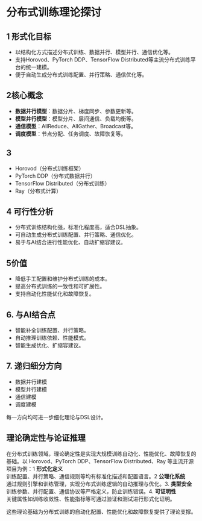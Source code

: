 # 分布式训练理论探讨

## 1 形式化目标

- 以结构化方式描述分布式训练、数据并行、模型并行、通信优化等。
- 支持Horovod、PyTorch DDP、TensorFlow Distributed等主流分布式训练平台的统一建模。
- 便于自动生成分布式训练配置、并行策略、通信优化等。

## 2核心概念

- **数据并行模型**：数据分片、梯度同步、参数更新等。
- **模型并行模型**：模型分片、层间通信、负载均衡等。
- **通信模型**：AllReduce、AllGather、Broadcast等。
- **调度模型**：节点分配、任务调度、故障恢复等。

## 3

- Horovod（分布式训练框架）
- PyTorch DDP（分布式数据并行）
- TensorFlow Distributed（分布式训练）
- Ray（分布式计算）

## 4 可行性分析

- 分布式训练结构化强，标准化程度高，适合DSL抽象。
- 可自动生成分布式训练配置、并行策略、通信优化。
- 易于与AI结合进行性能优化、自动扩缩容建议。

## 5价值

- 降低手工配置和维护分布式训练的成本。
- 提高分布式训练的一致性和可扩展性。
- 支持自动化性能优化和故障恢复。

## 6. 与AI结合点

- 智能补全训练配置、并行策略。
- 自动推理训练依赖、性能模式。
- 智能生成优化、扩缩容建议。

## 7. 递归细分方向

- 数据并行建模
- 模型并行建模
- 通信建模
- 调度建模

每一方向均可进一步细化理论与DSL设计。

## 理论确定性与论证推理

在分布式训练领域，理论确定性是实现大规模训练自动化、性能优化、故障恢复的基础。以 Horovod、PyTorch DDP、TensorFlow Distributed、Ray 等主流开源项目为例：1 **形式化定义**  
   训练配置、并行策略、通信规则等均有标准化描述和配置语言。2 **公理化系统**  
   通过规则引擎和训练管理，实现分布式训练逻辑的自动推理与优化。3. **类型安全**  
   训练参数、并行配置、通信协议等严格定义，防止训练错误。4. **可证明性**  
   关键属性如训练收敛性、性能指标等可通过验证和测试进行形式化证明。

这些理论基础为分布式训练的自动化配置、性能优化和故障恢复提供了理论支撑。
